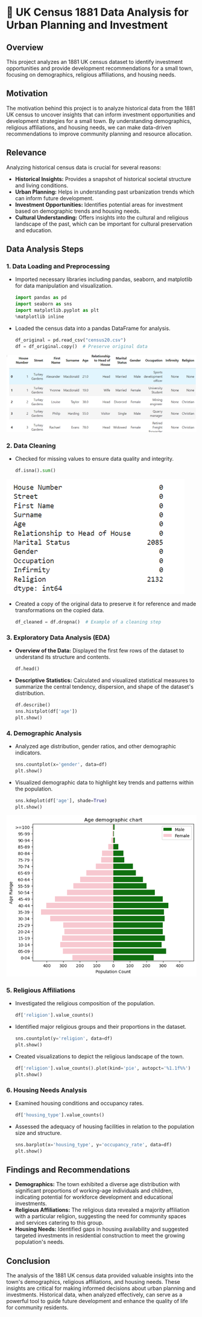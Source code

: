 # 🏢 UK Census 1881 Data Analysis for Urban Planning and Investment

## Overview
This project analyzes an 1881 UK census dataset to identify investment opportunities and provide development recommendations for a small town, focusing on demographics, religious affiliations, and housing needs.

## Motivation
The motivation behind this project is to analyze historical data from the 1881 UK census to uncover insights that can inform investment opportunities and development strategies for a small town. By understanding demographics, religious affiliations, and housing needs, we can make data-driven recommendations to improve community planning and resource allocation.

## Relevance
Analyzing historical census data is crucial for several reasons:
- **Historical Insights:** Provides a snapshot of historical societal structure and living conditions.
- **Urban Planning:** Helps in understanding past urbanization trends which can inform future development.
- **Investment Opportunities:** Identifies potential areas for investment based on demographic trends and housing needs.
- **Cultural Understanding:** Offers insights into the cultural and religious landscape of the past, which can be important for cultural preservation and education.

## Data Analysis Steps
### 1. Data Loading and Preprocessing
- Imported necessary libraries including pandas, seaborn, and matplotlib for data manipulation and visualization.
    ```python
    import pandas as pd
    import seaborn as sns
    import matplotlib.pyplot as plt
    %matplotlib inline
    ```
- Loaded the census data into a pandas DataFrame for analysis.
    ```python
    df_original = pd.read_csv("census20.csv")
    df = df_original.copy()  # Preserve original data
    ```
![DataFrame Loading](pandas.png)

### 2. Data Cleaning
- Checked for missing values to ensure data quality and integrity.
    ```python
    df.isna().sum()
    ```
![Missing Values](isna.png)

- Created a copy of the original data to preserve it for reference and made transformations on the copied data.
    ```python
    df_cleaned = df.dropna()  # Example of a cleaning step
    ```

### 3. Exploratory Data Analysis (EDA)
- **Overview of the Data:** Displayed the first few rows of the dataset to understand its structure and contents.
    ```python
    df.head()
    ```
- **Descriptive Statistics:** Calculated and visualized statistical measures to summarize the central tendency, dispersion, and shape of the dataset's distribution.
    ```python
    df.describe()
    sns.histplot(df['age'])
    plt.show()
    ```

### 4. Demographic Analysis
- Analyzed age distribution, gender ratios, and other demographic indicators.
    ```python
    sns.countplot(x='gender', data=df)
    plt.show()
    ```
- Visualized demographic data to highlight key trends and patterns within the population.
    ```python
    sns.kdeplot(df['age'], shade=True)
    plt.show()
    ```
![Demographic Analysis](demograph.png)

### 5. Religious Affiliations
- Investigated the religious composition of the population.
    ```python
    df['religion'].value_counts()
    ```
- Identified major religious groups and their proportions in the dataset.
    ```python
    sns.countplot(y='religion', data=df)
    plt.show()
    ```
- Created visualizations to depict the religious landscape of the town.
    ```python
    df['religion'].value_counts().plot(kind='pie', autopct='%1.1f%%')
    plt.show()
    ```

### 6. Housing Needs Analysis
- Examined housing conditions and occupancy rates.
    ```python
    df['housing_type'].value_counts()
    ```
- Assessed the adequacy of housing facilities in relation to the population size and structure.
    ```python
    sns.barplot(x='housing_type', y='occupancy_rate', data=df)
    plt.show()
    ```

## Findings and Recommendations
- **Demographics:** The town exhibited a diverse age distribution with significant proportions of working-age individuals and children, indicating potential for workforce development and educational investments.
- **Religious Affiliations:** The religious data revealed a majority affiliation with a particular religion, suggesting the need for community spaces and services catering to this group.
- **Housing Needs:** Identified gaps in housing availability and suggested targeted investments in residential construction to meet the growing population's needs.

## Conclusion
The analysis of the 1881 UK census data provided valuable insights into the town's demographics, religious affiliations, and housing needs. These insights are critical for making informed decisions about urban planning and investments. Historical data, when analyzed effectively, can serve as a powerful tool to guide future development and enhance the quality of life for community residents.
